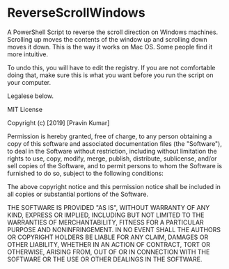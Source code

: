 # ReverseScrollWindows
A PowerShell Script to reverse the scroll direction on Windows machines. Scrolling up moves the contents of the window up and scrolling down moves it down. This is the way it works on Mac OS. Some people find it more intuitive.

To undo this, you will have to edit the registry. If you are not comfortable doing that, make sure this is what you want before you run the script on your computer.

Legalese below.

MIT License

Copyright (c) [2019] [Pravin Kumar]

Permission is hereby granted, free of charge, to any person obtaining a copy
of this software and associated documentation files (the "Software"), to deal
in the Software without restriction, including without limitation the rights
to use, copy, modify, merge, publish, distribute, sublicense, and/or sell
copies of the Software, and to permit persons to whom the Software is
furnished to do so, subject to the following conditions:

The above copyright notice and this permission notice shall be included in all
copies or substantial portions of the Software.

THE SOFTWARE IS PROVIDED "AS IS", WITHOUT WARRANTY OF ANY KIND, EXPRESS OR
IMPLIED, INCLUDING BUT NOT LIMITED TO THE WARRANTIES OF MERCHANTABILITY,
FITNESS FOR A PARTICULAR PURPOSE AND NONINFRINGEMENT. IN NO EVENT SHALL THE
AUTHORS OR COPYRIGHT HOLDERS BE LIABLE FOR ANY CLAIM, DAMAGES OR OTHER
LIABILITY, WHETHER IN AN ACTION OF CONTRACT, TORT OR OTHERWISE, ARISING FROM,
OUT OF OR IN CONNECTION WITH THE SOFTWARE OR THE USE OR OTHER DEALINGS IN THE
SOFTWARE.
